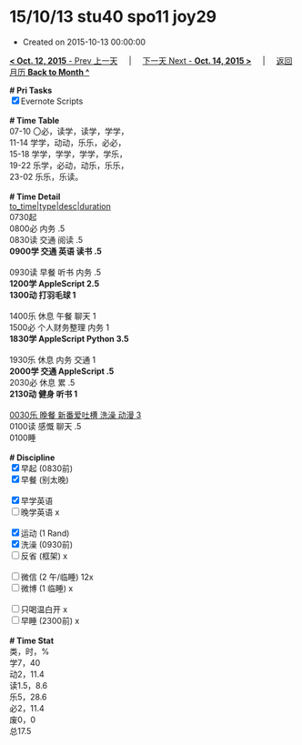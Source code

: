 # 15/10/13 stu40 spo11 joy29

- Created on 2015-10-13 00:00:00

[**< Oct. 12, 2015** - Prev 上一天](_archived/lifelogs/2015/10/d12.md) &nbsp; &nbsp; | &nbsp; &nbsp; [下一天 Next - **Oct. 14, 2015 >**](_archived/lifelogs/2015/10/d14.md) &nbsp; &nbsp; |  &nbsp; &nbsp; [返回月历 **Back to Month ^**](_archived/lifelogs/2015/10/index.md)
<br/><div><strong># Pri Tasks</strong></div><div><input checked="true" type="checkbox"/>Evernote Scripts</div><div><br/></div><div><b># Time Table</b></div><div>07-10 〇必，读学，读学，学学，</div><div>11-14 学学，动动，乐乐，必必，</div><div>15-18 学学，学学，学学，学乐，</div><div>19-22 乐学，必动，动乐，乐乐，</div><div>23-02 乐乐，乐读。</div><div><br/></div><div><b># Time Detail</b></div><div><u>to_time|type|desc|duration</u></div><div>0730起</div><div>0800必 内务 .5</div><div>0830读 交通 阅读 .5</div><div><b>0900学 交通 英语 读书 .5</b></div><div><b><br/></b></div><div>0930读 早餐 听书 内务 .5</div><div><strong>1200学 AppleScript 2.5</strong></div><div><strong>1300动 打羽毛球 1</strong></div><div><br/></div><div>1400乐 休息 午餐 聊天 1</div><div>1500必 个人财务整理 内务 1</div><div><strong>1830学 AppleScript Python 3.5</strong></div><div><strong><br/></strong></div><div>1930乐 休息 内务 交通 1</div><div><b>2000学 交通 AppleScript .5</b></div><div>2030必 休息 累 .5</div><div><b>2130动 健身 听书 1</b></div><div><b><br/></b></div><div><u>0030乐 晚餐 新番爱吐槽 洗澡 动漫 3</u></div><div>0100读 感慨 聊天 .5</div><div>0100睡</div><div><br/></div><div><b># Discipline</b></div><div><input checked="true" type="checkbox"/>早起 (0830前) </div><div><input checked="true" type="checkbox"/>早餐 (别太晚) </div><div><br/></div><div><input checked="true" type="checkbox"/>早学英语 </div><div><input type="checkbox"/>晚学英语 x</div><div><br/></div><div><input checked="true" type="checkbox"/>运动 (1 Rand) </div><div><input checked="true" type="checkbox"/>洗澡 (0930前) </div><div><input type="checkbox"/>反省 (框架) x</div><div><br/></div><div><input type="checkbox"/>微信 (2 午/临睡) 12x</div><div><input type="checkbox"/>微博 (1 临睡) x</div><div><br/></div><div><input type="checkbox"/>只喝温白开 x</div><div><input type="checkbox"/>早睡 (2300前) x</div><div><br/></div><div><b># Time Stat</b></div><div>类，时，%<br clear="none"/>学7，40<br clear="none"/>动2，11.4<br clear="none"/>读1.5，8.6<br clear="none"/>乐5，28.6<br clear="none"/>必2，11.4<br clear="none"/>废0，0</div><div>总17.5</div><div><br/></div><div><br/></div>
